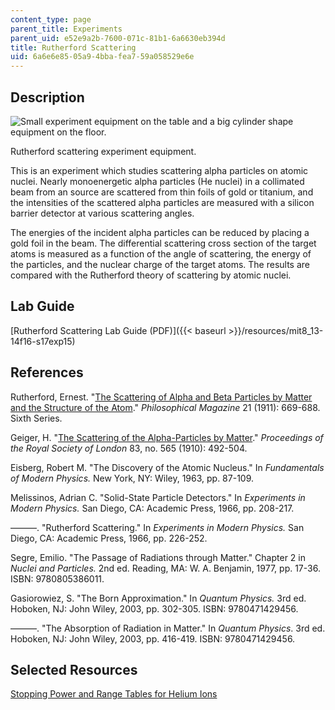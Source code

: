 ```yaml
---
content_type: page
parent_title: Experiments
parent_uid: e52e9a2b-7600-071c-81b1-6a6630eb394d
title: Rutherford Scattering
uid: 6a6e6e85-05a9-4bba-fea7-59a058529e6e
---
```


Description
-----------

![Small experiment equipment on the table and a big cylinder shape equipment on the floor.](/courses/physics/8-13-14-experimental-physics-i-ii-junior-lab-fall-2016-spring-2017/experiments/rutherford-scattering/L15.jpg)

Rutherford scattering experiment equipment.

This is an experiment which studies scattering alpha particles on atomic nuclei. Nearly monoenergetic alpha particles (He nuclei) in a collimated beam from an source are scattered from thin foils of gold or titanium, and the intensities of the scattered alpha particles are measured with a silicon barrier detector at various scattering angles.

The energies of the incident alpha particles can be reduced by placing a gold foil in the beam. The differential scattering cross section of the target atoms is measured as a function of the angle of scattering, the energy of the particles, and the nuclear charge of the target atoms. The results are compared with the Rutherford theory of scattering by atomic nuclei.

Lab Guide
---------

[Rutherford Scattering Lab Guide (PDF)]({{< baseurl >}}/resources/mit8_13-14f16-s17exp15)

References
----------

Rutherford, Ernest. "[The Scattering of Alpha and Beta Particles by Matter and the Structure of the Atom](https://www.tandfonline.com/doi/abs/10.1080/14786440508637080)." _Philosophical Magazine_ 21 (1911): 669-688. Sixth Series.

Geiger, H. "[The Scattering of the Alpha-Particles by Matter](https://www.jstor.org/stable/92906?seq=1#page_scan_tab_contents)." _Proceedings of the Royal Society of London_ 83, no. 565 (1910): 492-504.

Eisberg, Robert M. "The Discovery of the Atomic Nucleus." In _Fundamentals of Modern Physics._ New York, NY: Wiley, 1963, pp. 87-109.

Melissinos, Adrian C. "Solid-State Particle Detectors." In _Experiments in Modern Physics._ San Diego, CA: Academic Press, 1966, pp. 208-217.

———. "Rutherford Scattering." In _Experiments in Modern Physics._ San Diego, CA: Academic Press, 1966, pp. 226-252.

Segre, Emilio. "The Passage of Radiations through Matter." Chapter 2 in _Nuclei and Particles._ 2nd ed. Reading, MA: W. A. Benjamin, 1977, pp. 17-36. ISBN: 9780805386011.

Gasiorowiez, S. "The Born Approximation." In _Quantum Physics._ 3rd ed. Hoboken, NJ: John Wiley, 2003, pp. 302-305. ISBN: 9780471429456.

———. "The Absorption of Radiation in Matter." In _Quantum Physics_. 3rd ed. Hoboken, NJ: John Wiley, 2003, pp. 416-419. ISBN: 9780471429456.

Selected Resources
------------------

[Stopping Power and Range Tables for Helium Ions](http://physics.nist.gov/PhysRefData/Star/Text/ASTAR.html)